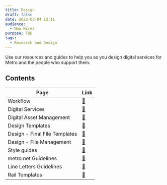 ```yaml
---
title: Design
draft: false
date: 2022-03-04 12:11
audience:
  - New Hires
purpose: TBD
tags:
  - Research and Design
---
```


Use our resources and guides to help you as you design digital services for Metro and the people who support them.

## Contents

|Page|Link|
|---|----|
|Workflow|[:link:](workflow/index.md)|
|Digital Services|[:link:](Digital-Services/index.md)|
|Digital Asset Management|[:link:](digital-asset-management.md)|
|Design Templates|[:link:](design-templates.md)|
|Design - Final File Templates|[:link:](design-final-file-templates.md)|
|Design - File Management|[:link:](design-file-management.md)|
|Style guides|[:link:](style-guides.md)|
|metro.net Guidelines|[:link:](metro-web-guidelines.md)|
|Line Letters Guidelines|[:link:](line-letters-guidelines.md)|
|Rail Templates|[:link:](rail-templates.md)|


<!-- |Production Specs|[:link:](production-specs.md)| -->
<!-- |Signage Environmental|[:link:](signage-environmental.md)| -->
<!-- |Brand.metro.net|[:link:](brand-metro.md)| -->
<!-- |Portfolio Keywords|[:link:](portfolio-keywords.md)| -->
<!-- |Pre-flight Checklist|[:link:](pre-flight-checklist.md)| -->
